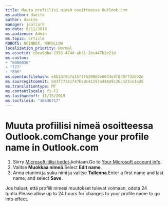 ```yaml
---
title: Muuta profiilisi nimeä osoitteessa Outlook.com
ms.author: daeite
author: daeite
manager: joallard
ms.date: 6/11/2019
ms.audience: Admin
ms.topic: article
ROBOTS: NOINDEX, NOFOLLOW
localization_priority: Normal
ms.assetid: c0ea9dbe-2953-474d-ab31-2bc447b2e21d
ms.custom:
- "8000036"
- "777"
- "806"
ms.openlocfilehash: e8b13f8b7a15fff520085e0644e4f8d9f732d92e
ms.sourcegitcommit: b43f77221f47b50c41197a448a9c26c423ce1ad5
ms.translationtype: MT
ms.contentlocale: fi-FI
ms.lasthandoff: 11/15/2019
ms.locfileid: "36546717"
---
```

# <a name="change-your-profile-name-in-outlookcom"></a><span data-ttu-id="0d209-102">Muuta profiilisi nimeä osoitteessa Outlook.com</span><span class="sxs-lookup"><span data-stu-id="0d209-102">Change your profile name in Outlook.com</span></span>

1. <span data-ttu-id="0d209-103">Siirry [Microsoft-tilisi tiedot-](https://go.microsoft.com/fwlink/p/?linkid=860841)kohtaan.</span><span class="sxs-lookup"><span data-stu-id="0d209-103">Go to [Your Microsoft account info](https://go.microsoft.com/fwlink/p/?linkid=860841).</span></span>
2. <span data-ttu-id="0d209-104">Valitse **Muokkaa nimeä**.</span><span class="sxs-lookup"><span data-stu-id="0d209-104">Select **Edit name**.</span></span>
3. <span data-ttu-id="0d209-105">Anna etunimi ja suku nimi ja valitse **Tallenna**.</span><span class="sxs-lookup"><span data-stu-id="0d209-105">Enter a first name and last name, and select **Save**.</span></span>

<span data-ttu-id="0d209-106">Jos haluat, että profiili nimesi muutokset tulevat voimaan, odota 24 tuntia.</span><span class="sxs-lookup"><span data-stu-id="0d209-106">Please allow up to 24 hours for changes to your profile name to go into effect.</span></span>